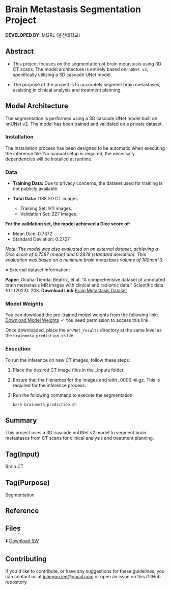 # Brain Metastasis Segmentation Project
 
**DEVELOPED BY**: MI2RL (울산대학교)


## Abstract

- This project focuses on the segmentation of brain metastasis using 3D CT scans. The model architecture is entirely based on```nnUNet v2```, specifically utilizing a 3D cascade UNet model.

- The purpose of the project is to accurately segment brain metastases, assisting in clinical analysis and treatment planning.


## Model Architecture

The segmentation is performed using a 3D cascade UNet model built on nnUNet v2. The model has been trained and validated on a private dataset.


### Installation

The installation process has been designed to be automatic when executing the inference file. No manual setup is required; the necessary dependencies will be installed at runtime.


### Data

- **Training Data:** Due to privacy concerns, the dataset used for training is not publicly available.

- **Total Data:** 1138 3D CT images.
  - Training Set: 911 images.
  - Validation Set: 227 images.
 
**For the validation set, the model achieved a Dice score of:**
  - Mean Dice: 0.7372
  - Standard Deviation: 0.2727


*Note: The model was also evaluated on an external dataset, achieving a Dice score of 0.7587 (mean) and 0.2878 (standard deviation). This evaluation was based on a minimum brain metastasis volume of 100mm^3.*

 ※ External dataset information:

**Paper:** Ocaña-Tienda, Beatriz, et al. "A comprehensive dataset of annotated brain metastasis MR images with clinical and radiomic data." Scientific data 10.1 (2023): 208.
**Download Link:**[Brain Metastasis Dataset](https://molab.es/datasets-brain-metastasis-1/?type=metasrd)


### Model Weights

You can download the pre-trained model weights from the following link:
[Download Model Weights](https://drive.google.com/file/d/1-pauKADV0gEfen2Jip9Jwjdttx6oDa_w/view?usp=drive_link)
✓ You need permission to access this link.

Once downloaded, place the ```nnUNet_results``` directory at the same level as the ```brainmeta_prediction.sh``` file.

### Execution

To run the inference on new CT images, follow these steps:

1. Place the desired CT image files in the _inputs folder.

2. Ensure that the filenames for the images end with _0000.nii.gz. This is required for the inference process.

3. Run the following command to execute the segmentation:
   ```bash
   bash brainmeta_prediction.sh
   ```
## Summary

This project uses a 3D cascade nnUNet v2 model to segment brain metastases from CT scans for clinical analysis and treatment planning.
## Tag(Input)

Brain CT 

## Tag(Purpose)

Segmentation

## Reference

## Files
⬇️ [Download SW](https://github.com/mi2rl/DataCuration/tree/386eafa30667b9558f4d24ee702955b75d36a4fd/Brainmeta_Seg)


## Contributing

If you'd like to contribute, or have any suggestions for these guidelines, you can contact us at junegoo.lee@gmail.com or open an issue on this GitHub repository.
